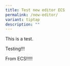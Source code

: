 ```yaml
---
title: Test new editor ECS
permalink: /new-editor/
variant: tiptap
description: ""
---
```

<p>This is a test.</p>
<p>Testing!!!</p>
<p>From ECS!!!!!</p>